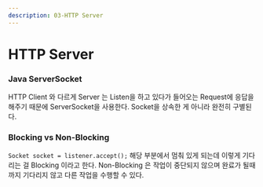 ```yaml
---
description: 03-HTTP Server
---
```


# HTTP Server

### Java ServerSocket

HTTP Client 와 다르게 Server 는 Listen을 하고 있다가 들어오는 Request에 응답을 해주기 때문에 ServerSocket을 사용한다. Socket을 상속한 게 아니라 완전히 구별된다.

### Blocking vs Non-Blocking

`Socket socket = listener.accept();` 해당 부분에서 멈춰 있게 되는데 이렇게 기다리는 걸 Blocking 이라고 한다. Non-Blocking 은 작업이 중단되지 않으며 완료가 될때까지 기다리지 않고 다른 작업을 수행할 수 있다.
